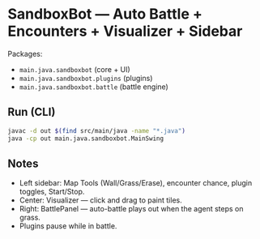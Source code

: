 # SandboxBot — Auto Battle + Encounters + Visualizer + Sidebar
Packages:
- `main.java.sandboxbot` (core + UI)
- `main.java.sandboxbot.plugins` (plugins)
- `main.java.sandboxbot.battle` (battle engine)

## Run (CLI)
```bash
javac -d out $(find src/main/java -name "*.java")
java -cp out main.java.sandboxbot.MainSwing
```

## Notes
- Left sidebar: Map Tools (Wall/Grass/Erase), encounter chance, plugin toggles, Start/Stop.
- Center: Visualizer — click and drag to paint tiles.
- Right: BattlePanel — auto-battle plays out when the agent steps on grass.
- Plugins pause while in battle.
